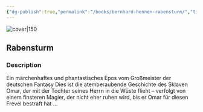 ```yaml
---
{"dg-publish":true,"permalink":"/books/bernhard-hennen-rabensturm/","title":"\"Rabensturm\"","tags":["Fantasy"]}
---
```




![cover|150](http://books.google.com/books/content?id=ElgHCwAAQBAJ&printsec=frontcover&img=1&zoom=1&edge=curl&source=gbs_api)

## Rabensturm

### Description

Ein märchenhaftes und phantastisches Epos vom Großmeister der deutschen Fantasy Dies ist die atemberaubende Geschichte des Sklaven Omar, der mit der Tochter seines Herrn in die Wüste flieht – verfolgt von einem finsteren Magier, der nicht eher ruhen wird, bis er Omar für diesen Frevel bestraft hat ...
```